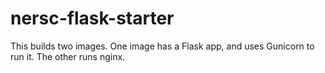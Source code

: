 
# nersc-flask-starter

This builds two images.
One image has a Flask app, and uses Gunicorn to run it.
The other runs nginx.
